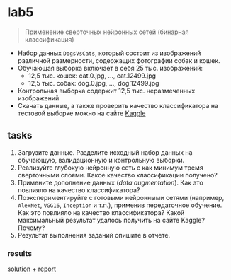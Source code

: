 # lab5
> Применение сверточных нейронных сетей (бинарная классификация)

- Набор данных `DogsVsCats`, который состоит из изображений различной размерности, содержащих фотографии собак и кошек.
- Обучающая выборка включает в себя 25 тыс. изображений:
    - 12,5 тыс. кошек: cat.0.jpg, ..., cat.12499.jpg
    - 12,5 тыс. собак: dog.0.jpg, ..., dog.12499.jpg
- Контрольная выборка содержит 12,5 тыс. неразмеченных изображений
- Скачать данные, а также проверить качество классификатора на тестовой выборке можно на сайте [Kaggle](https://www.kaggle.com/c/dogs-vs-cats/data)

## tasks
1. Загрузите данные. Разделите исходный набор данных на обучающую, валидационную и контрольную выборки.
2. Реализуйте глубокую нейронную сеть с как минимум тремя сверточными слоями. Какое качество классификации получено?
3. Примените дополнение данных (_data augmentation_). Как это повлияло на качество классификатора? 
4. Поэкспериментируйте с готовыми нейронными сетями (например, `AlexNet`, `VGG16`, `Inception` и т.п.), применив передаточное обучение. Как это повлияло на качество классификатора? Какой максимальный результат удалось получить на сайте Kaggle? Почему?
5. Результат выполнения заданий опишите в отчете.

### results

[solution](/ml/sem4/lab5/lab5.ipynb) + [report](/ml/sem4/lab5/lab5.md)
